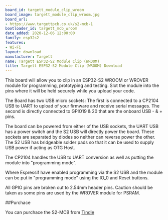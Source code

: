 ```yaml
---
board_id: targett_module_clip_wroom
board_image: targett_module_clip_wroom.jpg
board_url:
- https://www.targettpcb.co.uk/s2-mcb-1
bootloader_id: targett_mcb_wroom
date_added: 2020-12-06 12:00:00
family: esp32s2
features:
- Wi-Fi
layout: download
manufacturer: Targett
name: Targett ESP32-S2 Module Clip (WROOM)
title: Targett ESP32-S2 Module Clip (WROOM) Download
---
```


This board will allow you to clip in an ESP32-S2 WROOM or WROVER module for programming, prototyping and testing. Slot the module into the pins where it will be held securely while you upload your code.

The Board has two USB micro sockets: The first is connected to a CP2104 USB to UART to upload of your firmware and receive serial messages. The second is directly connected to GPIO19 & 20 that are the onboard USB - & + pins.

The board can be powered from either of the USB sockets, the UART USB has a power switch and the S2 USB will directly power the board. These sockets are separated by diodes so neither can reverse power the other. The S2 USB has bridgeable solder pads so that it can be used to supply USB power if acting as OTG Host.

The CP2104 handles the USB to UART conversion as well as putting the module into "programming mode".

Where Espressif have enabled programming via the S2 USB and the module can be put in "programming mode" using the IO_0 and Reset buttons.

All GPIO pins are broken out to 2.54mm header pins. Caution should be taken as some pins are used by the WROVER module for PSRAM.

##Purchace

You can purchace the S2-MCB from [Tindie](https://www.tindie.com/products/targett/esp32-s2-module-protoprogrammer/)
